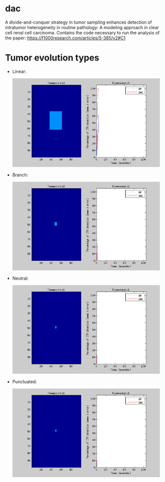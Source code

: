 # dac

A divide-and-conquer strategy in tumor sampling enhances detection of intratumor heterogeneity in routine pathology: A modeling approach in clear cell renal cell carcinoma. Contains the code necessary to run the analysis of the paper: https://f1000research.com/articles/5-385/v2#C1

# Tumor evolution types

- Linear:

    ![](https://github.com/compneurobilbao/dac/blob/master/time/figures/linear_performance.gif)
    
- Branch:

    ![](https://github.com/compneurobilbao/dac/blob/master/time/figures/branch_performance.gif)
    
- Neutral:

    ![](https://github.com/compneurobilbao/dac/blob/master/time/figures/neutral_performance.gif)
    
- Punctuated:

    ![](https://github.com/compneurobilbao/dac/blob/master/time/figures/punctuated_performance.gif)
    

